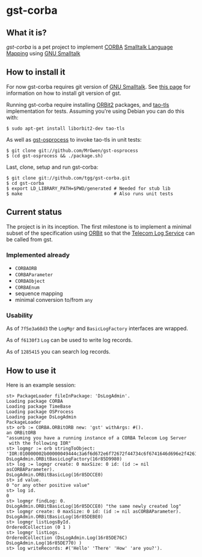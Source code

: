 gst-corba
=========


What it is?
-----------

*gst-corba* is a pet project to implement [CORBA][] [Smalltalk
 Language Mapping][st] using [GNU Smalltalk][gst]

  [corba]: http://en.wikipedia.org/wiki/Common_Object_Request_Broker_Architecture
  [st]: http://www.omg.org/spec/ST/1.0/PDF
  [gst]: http://smalltalk.gnu.org


How to install it
-----------------

For now gst-corba requires git version of [GNU Smalltalk][gst]. See
[this page][git] for information on how to install git version of gst.

Running gst-corba require installing [ORBit2][orbit] packages, and
[tao-tls] implementation for tests. Assuming you're using Debian you
can do this with:

    $ sudo apt-get install liborbit2-dev tao-tls

As well as [gst-osprocess] to invoke tao-tls in unit tests:

    $ git clone git://github.com/MrGwen/gst-osprocess
    $ (cd gst-osprocess && ./package.sh)

Last, clone, setup and run gst-corba:

    $ git clone git://github.com/tgg/gst-corba.git
    $ cd gst-corba
    $ export LD_LIBRARY_PATH=$PWD/generated # Needed for stub lib
    $ make                                  # Also runs unit tests

  [git]: http://smalltalk.gnu.org/download/cvs
  [gst-osprocess]: http://github.com/MrGwen/gst-osprocess
  [tao-tls]: http://packages.debian.org/tao-tls


Current status
--------------

The project is in its inception. The first milestone is to implement a
minimal subset of the specification using [ORBit][] so that the
[Telecom Log Service][telco] can be called from gst.

  [orbit]: http://projects.gnome.org/ORBit2/
  [telco]: http://www.omg.org/spec/TLOG/1.1.2/PDF

### Implemented already

* `CORBAORB`
* `CORBAParameter`
* `CORBAObject`
* `CORBAEnum`
* sequence mapping
* minimal conversion to/from `any`

### Usability

As of `7f5e3a68d3` the `LogMgr` and `BasicLogFactory` interfaces are
wrapped.

As of `f6130f3` `Log` can be used to write log records.

As of `1285415` you can search log records.


How to use it
-------------

Here is an example session:

    st> PackageLoader fileInPackage: 'DsLogAdmin'.
    Loading package CORBA
    Loading package TimeBase
    Loading package OSProcess
    Loading package DsLogAdmin
    PackageLoader
    st> orb := CORBA.ORBitORB new: 'gst' withArgs: #().
    an ORBitORB
    "assuming you have a running instance of a CORBA Telecom Log Server
     with the following IOR"
    st> logmgr := orb stringToObject: 'IOR:010000002b00000049444c3a6f6d672e6f72672f44734c6f6741646d696e2f42617369634c6f67466163746f72793a312e30000001000000000000007c000000010102000a0000003132372e302e302e3100a8b92f00000014010f004e53500000000001000000526f6f74504f4100666163746f72795f504f41000000000001000000010000000002000000000000000800000001000000004f41540100000018000000010000000100010001000000010001050901010000000000'.
    DsLogAdmin.ORBitBasicLogFactory(16r85D9980)
    st> log := logmgr create: 0 maxSize: 0 id: (id := nil asCORBAParameter).
    DsLogAdmin.ORBitBasicLog(16r85DCCE0)
    st> id value.
    0 "or any other positive value"
    st> log id.
    0
    st> logmgr findLog: 0.
    DsLogAdmin.ORBitBasicLog(16r85DCCE0) "the same newly created log"
    st> logmgr create: 0 maxSize: 0 id: (id := nil asCORBAParameter).
    DsLogAdmin.ORBitBasicLog(16r85DEBE0)
    st> logmgr listLogsById.
    OrderedCollection (0 1 )
    st> logmgr listLogs.
    OrderedCollection (DsLogAdmin.Log(16r85DE76C) DsLogAdmin.Log(16r85DE770) )
    st> log writeRecords: #('Hello' 'There' 'How' 'are you?').

